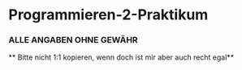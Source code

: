 # Programmieren-2-Praktikum

### ALLE ANGABEN OHNE GEWÄHR

** Bitte nicht 1:1 kopieren, wenn doch ist mir aber auch recht egal**
